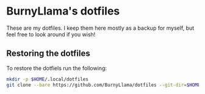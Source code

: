 # BurnyLlama's dotfiles

These are my dotfiles. I keep them here mostly as a backup for myself, but feel free to look around if you wish!

## Restoring the dotfiles

To restore the dotfiels run the following:

```sh
mkdir -p $HOME/.local/dotfiles
git clone --bare https://github.com/BurnyLlama/dotfiles --git-dir=$HOME/.local/dotfiles --work-tree=$HOME
```
